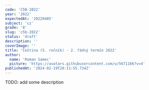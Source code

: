 ```yaml
---
code: 'C5B-2022'
year: '2022'
expectedAt: '20220405'
subject: 'cz'
grade: '8'
slug: 'c5b-2022'
status: 'draft'
description: ''
coverImage: ''
title: 'Čeština (5. ročník) - 2. řádný termín 2022'
author:
  name: 'Roman Samec'
  picture: 'https://avatars.githubusercontent.com/u/5671166?v=4'
publishedAt: '2024-02-19T20:11:55.734Z'
---
```


TODO: add some description